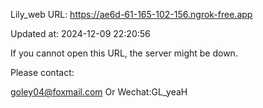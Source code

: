 Lily_web URL: https://ae6d-61-165-102-156.ngrok-free.app

Updated at: 2024-12-09 22:20:56

If you cannot open this URL, the server might be down.

Please contact: 

goley04@foxmail.com Or Wechat:GL_yeaH